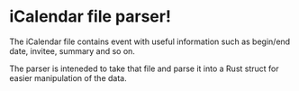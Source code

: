 # iCalendar file parser!
The iCalendar file contains event with useful information such as begin/end date, invitee, summary and so on.

The parser is inteneded to take that file and parse it into a Rust struct for easier manipulation of the data.

